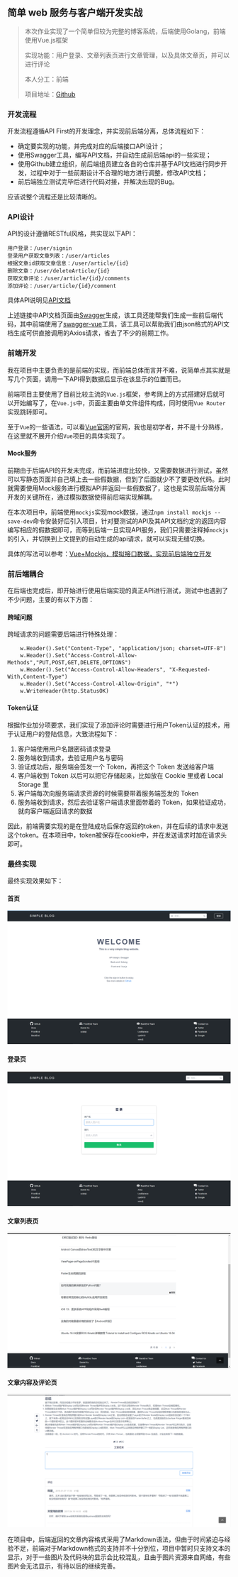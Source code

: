 ## 简单 web 服务与客户端开发实战

>本次作业实现了一个简单但较为完整的博客系统，后端使用Golang，前端使用Vue.js框架
>
>实现功能：用户登录、文章列表页进行文章管理，以及具体文章页，并可以进行评论
>
>本人分工：前端
>
>项目地址：[Github](https://github.com/SYSU-SimpleBlog)

### 开发流程

开发流程遵循API First的开发理念，并实现前后端分离，总体流程如下：

+ 确定要实现的功能，并完成对应的后端接口API设计；
+ 使用Swagger工具，编写API文档，并自动生成前后端api的一些实现；
+ 使用Github建立组织，前后端组员建立各自的仓库并基于API文档进行同步开发，过程中对于一些前期设计不合理的地方进行调整，修改API文档；
+ 前后端独立测试完毕后进行代码对接，并解决出现的Bug。

应该说整个流程还是比较清晰的。

### API设计

API的设计遵循RESTful风格，共实现以下API：

```/
用户登录：/user/signin
登录用户获取文章列表：/user/articles
根据文章id获取文章信息：/user/article/{id}
删除文章：/user/deleteArticle/{id}
获取文章评论：/user/article/{id}/comments
添加评论：/user/article/{id}/comment
```

具体API说明见[API文档](https://sysu-simpleblog.github.io/Proj-doc/#api-Comment-createComment)

上述链接中API文档页面由[Swagger](http://editor.swagger.io/)生成，该工具还能帮我们生成一些前后端代码，其中前端使用了[swagger-vue](https://github.com/chenweiqun/swagger-vue)工具，该工具可以帮助我们由json格式的API文档生成可供直接调用的Axios请求，省去了不少的前期工作。

### 前端开发

我在项目中主要负责的是前端的实现，而前端总体而言并不难，说简单点其实就是写几个页面，调用一下API得到数据后显示在该显示的位置而已。

前端项目主要使用了目前比较主流的`Vue.js`框架，参考网上的方式搭建好后就可以开始编写了，在`Vue.js`中，页面主要由单文件组件构成，同时使用`Vue Router`实现跳转即可。

至于`Vue`的一些语法，可以看[Vue官网](https://cn.vuejs.org/)的官网，我也是初学者，并不是十分熟练，在这里就不展开介绍`Vue`项目的具体实现了。

#### Mock服务

前期由于后端API的开发未完成，而前端进度比较快，又需要数据进行测试，虽然可以写静态页面并自己填上去一些假数据，但到了后面就少不了要更改代码。此时就需要使用Mock服务进行模拟API并返回一些假数据了，这也是实现前后端分离开发的关键所在，通过模拟数据使得前后端实现解耦。

在本次项目中，前端使用`mockjs`实现mock数据，通过`npm install mockjs --save-dev`命令安装好后引入项目，针对要测试的API及其API文档约定的返回内容编写相应的假数据即可，而等到后端一旦实现API服务，我们只需要注释掉`mockjs`的引入，并切换到上文提到的自动生成的api请求，就可以实现无缝切换。

具体的写法可以参考：[Vue+Mockjs，模拟接口数据，实现前后端独立开发](https://zhuanlan.zhihu.com/p/46396107)

### 前后端耦合

在后端也完成后，即开始进行使用后端实现的真正API进行测试，测试中也遇到了不少问题，主要的有以下方面：

#### 跨域问题

跨域请求的问题需要后端进行特殊处理：

```
	w.Header().Set("Content-Type", "application/json; charset=UTF-8")
	w.Header().Set("Access-Control-Allow-Methods","PUT,POST,GET,DELETE,OPTIONS")
	w.Header().Set("Access-Control-Allow-Headers", "X-Requested-With,Content-Type")
	w.Header().Set("Access-Control-Allow-Origin", "*")
	w.WriteHeader(http.StatusOK)
```

#### Token认证

根据作业加分项要求，我们实现了添加评论时需要进行用户Token认证的技术，用于认证用户的登陆信息，大致流程如下：

1. 客户端使用用户名跟密码请求登录
2. 服务端收到请求，去验证用户名与密码
3. 验证成功后，服务端会签发一个 Token，再把这个 Token 发送给客户端
4. 客户端收到 Token 以后可以把它存储起来，比如放在 Cookie 里或者 Local Storage 里
5. 客户端每次向服务端请求资源的时候需要带着服务端签发的 Token
6. 服务端收到请求，然后去验证客户端请求里面带着的 Token，如果验证成功，就向客户端返回请求的数据

因此，前端需要实现的是在登陆成功后保存返回的token，并在后续的请求中发送这个token。在本项目中，token被保存在cookie中，并在发送请求时加在请求头即可。

### 最终实现

最终实现效果如下：

#### 首页

![image-20191208200046511](./img/image-20191208200046511.png)

#### 登录页

![image-20191208200034542](./img/image-20191208200034542.png)

#### 文章列表页

![image-20191208200413016](./img/image-20191208200413016.png)

#### 文章内容及评论页

![image-20191208200707272](./img/image-20191208200707272.png)

在项目中，后端返回的文章内容格式采用了Markdown语法，但由于时间紧迫与经验不足，前端对于Markdown格式的支持并不十分到位，项目中暂时只支持文本的显示，对于一些图片及代码块的显示会比较混乱，且由于图片资源来自网络，有些图片会无法显示，有待以后的继续完善。